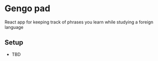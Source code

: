 # Gengo pad

React app for keeping track of phrases you learn while studying a foreign language

## Setup

- TBD
